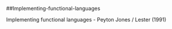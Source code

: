 ##Implementing-functional-languages

Implementing functional languages - Peyton Jones / Lester (1991)
